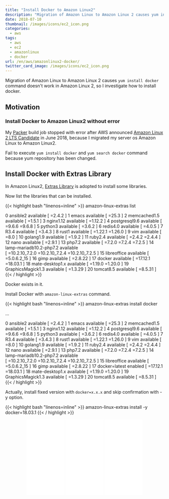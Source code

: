 ```yaml
---
title: "Install Docker to Amazon Linux2"
description: "Migration of Amazon Linux to Amazon Linux 2 causes yum install docker command doesn't work in Amazon Linux 2, so I investigate how to install docker"
date: 2018-07-10
thumbnail: /images/icons/ec2_icon.png
categories:
  - aws
tags:
  - aws
  - ec2
  - amazonlinux
  - docker
url: /en/aws/amazonlinux2-docker/
twitter_card_image: /images/icons/ec2_icon.png
---
```


Migration of Amazon Linux to Amazon Linux 2 causes `yum install docker` command doesn't work in Amazon Linux 2, so I investigate how to install docker.

## Motivation

### Install Docker to Amazon Linux2 without error

My [Packer](https://www.packer.io/) build job stopped with error after AWS announced [Amazon Linux 2 LTS Candidate](https://aws.amazon.com/jp/amazon-linux-2/) in June 2018, because I migrated my server os Amazon Linux to Amazon Linux2.

Fail to execute `yum install docker` and `yum search docker` command because yum repository has been changed.

## Install Docker with Extras Library

In Amazon Linux2, [Extras Library](https://docs.aws.amazon.com/ja_jp/AWSEC2/latest/UserGuide/amazon-linux-ami-basics.html#extras-library) is adopted to
install some libraries.

Now list the libraries that can be installed.

{{< highlight bash "linenos=inline" >}}
amazon-linux-extras list

  0  ansible2                 available  [ =2.4.2 ]
  1  emacs                    available  [ =25.3 ]
  2  memcached1.5             available  [ =1.5.1 ]
  3  nginx1.12                available  [ =1.12.2 ]
  4  postgresql9.6            available  [ =9.6.6  =9.6.8 ]
  5  python3                  available  [ =3.6.2 ]
  6  redis4.0                 available  [ =4.0.5 ]
  7  R3.4                     available  [ =3.4.3 ]
  8  rust1                    available  [ =1.22.1  =1.26.0 ]
  9  vim                      available  [ =8.0 ]
 10  golang1.9                available  [ =1.9.2 ]
 11  ruby2.4                  available  [ =2.4.2  =2.4.4 ]
 12  nano                     available  [ =2.9.1 ]
 13  php7.2                   available  [ =7.2.0  =7.2.4  =7.2.5 ]
 14  lamp-mariadb10.2-php7.2  available  \
        [ =10.2.10_7.2.0  =10.2.10_7.2.4  =10.2.10_7.2.5 ]
 15  libreoffice              available  [ =5.0.6.2_15 ]
 16  gimp                     available  [ =2.8.22 ]
 17  docker                   available  [ =17.12.1  =18.03.1 ]
 18  mate-desktop1.x          available  [ =1.19.0  =1.20.0 ]
 19  GraphicsMagick1.3        available  [ =1.3.29 ]
 20  tomcat8.5                available  [ =8.5.31 ]
{{< / highlight >}}

Docker exists in it.

Install Docker with `amazon-linux-extras` command.

{{< highlight bash "linenos=inline" >}}
amazon-linux-extras install docker

...

  0  ansible2                 available  [ =2.4.2 ]
  1  emacs                    available  [ =25.3 ]
  2  memcached1.5             available  [ =1.5.1 ]
  3  nginx1.12                available  [ =1.12.2 ]
  4  postgresql9.6            available  [ =9.6.6  =9.6.8 ]
  5  python3                  available  [ =3.6.2 ]
  6  redis4.0                 available  [ =4.0.5 ]
  7  R3.4                     available  [ =3.4.3 ]
  8  rust1                    available  [ =1.22.1  =1.26.0 ]
  9  vim                      available  [ =8.0 ]
 10  golang1.9                available  [ =1.9.2 ]
 11  ruby2.4                  available  [ =2.4.2  =2.4.4 ]
 12  nano                     available  [ =2.9.1 ]
 13  php7.2                   available  [ =7.2.0  =7.2.4  =7.2.5 ]
 14  lamp-mariadb10.2-php7.2  available  \
        [ =10.2.10_7.2.0  =10.2.10_7.2.4  =10.2.10_7.2.5 ]
 15  libreoffice              available  [ =5.0.6.2_15 ]
 16  gimp                     available  [ =2.8.22 ]
 17  docker=latest            enabled    [ =17.12.1  =18.03.1 ]
 18  mate-desktop1.x          available  [ =1.19.0  =1.20.0 ]
 19  GraphicsMagick1.3        available  [ =1.3.29 ]
 20  tomcat8.5                available  [ =8.5.31 ]
{{< / highlight >}}

Actually,  install fixed version with `docker=x.x.x` and skip confirmation with -y option.

{{< highlight bash "linenos=inline" >}}
amazon-linux-extras install -y docker=18.03.1
{{< / highlight >}}

<div align="center">
<iframe style="width:120px;height:240px;" marginwidth="0" marginheight="0" scrolling="no" frameborder="0" src="//ws-na.amazon-adsystem.com/widgets/q?ServiceVersion=20070822&OneJS=1&Operation=GetAdHtml&MarketPlace=US&source=ac&ref=qf_sp_asin_til&ad_type=product_link&tracking_id=soudegesu-20&marketplace=amazon&region=US&placement=1521822808&asins=1521822808&linkId=55c38198098bf2f719450b7160f12fe0&show_border=false&link_opens_in_new_window=false&price_color=333333&title_color=0066c0&bg_color=ffffff">
    </iframe>
<iframe style="width:120px;height:240px;" marginwidth="0" marginheight="0" scrolling="no" frameborder="0" src="//ws-na.amazon-adsystem.com/widgets/q?ServiceVersion=20070822&OneJS=1&Operation=GetAdHtml&MarketPlace=US&source=ac&ref=qf_sp_asin_til&ad_type=product_link&tracking_id=soudegesu-20&marketplace=amazon&region=US&placement=1492036730&asins=1492036730&linkId=d51193aa2c1ce435460f0859e99b822e&show_border=false&link_opens_in_new_window=false&price_color=333333&title_color=0066c0&bg_color=ffffff">
    </iframe>
<iframe style="width:120px;height:240px;" marginwidth="0" marginheight="0" scrolling="no" frameborder="0" src="//ws-na.amazon-adsystem.com/widgets/q?ServiceVersion=20070822&OneJS=1&Operation=GetAdHtml&MarketPlace=US&source=ac&ref=qf_sp_asin_til&ad_type=product_link&tracking_id=soudegesu-20&marketplace=amazon&region=US&placement=1633430235&asins=1633430235&linkId=2c7d89023dd8a04aa1e4f34b0955126d&show_border=false&link_opens_in_new_window=false&price_color=333333&title_color=0066c0&bg_color=ffffff">
    </iframe>        
</div>
